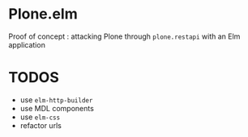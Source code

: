 # Plone.elm

Proof of concept : attacking Plone through `plone.restapi` with an Elm application

# TODOS

* use `elm-http-builder`
* use MDL components
* use `elm-css`
* refactor urls
